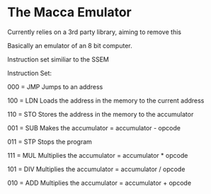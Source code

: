 # The Macca Emulator

Currently relies on a 3rd party library, aiming to remove this 

Basically an emulator of an 8 bit computer.

Instruction set similiar to the SSEM

Instruction Set:

000 = JMP Jumps to an address  

100 = LDN Loads the address in the memory to the current address

110 = STO Stores the address in the memory to the accumulator

001 = SUB Makes the accumulator = accumulator - opcode

011 = STP Stops the program

111 = MUL Multiplies the accumulator = accumulator * opcode

101 = DIV Multiplies the accumulator = accumulator / opcode

010 = ADD Multiplies the accumulator = accumulator + opcode
